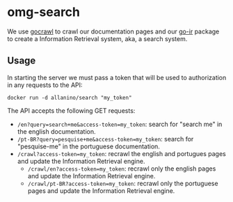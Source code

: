 omg-search
==========

We use [gocrawl] to crawl our documentation pages and our [go-ir] package to create a Information Retrieval system, aka, a search system.

Usage
-----

In starting the server we must pass a token that will be used to authorization in any requests to the API: 
```
docker run -d allanino/search "my_token"
```

The API accepts the following GET requests:

  * `/en?query=search+me&access-token=my_token`: search for "search me" in the english documentation.
  * `/pt-BR?query=pesquise+me&access-token=my_token`: search for "pesquise-me" in the portuguese documentation.
  * `/crawl?access-token=my_token`: recrawl the english and portugues pages and update the Information Retrieval engine.
    * `/crawl/en?access-token=my_token`: recrawl only the english pages and update the Information Retrieval engine.
    * `/crawl/pt-BR?access-token=my_token`: recrawl only the portuguese pages and update the Information Retrieval engine.

[go-ir]:https://github.com/allanino/go-ir
[gocrawl]:https://github.com/PuerkitoBio/gocrawl
